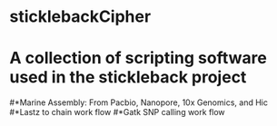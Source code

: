 # sticklebackCipher
# A collection of scripting software used in the stickleback project
#*Marine Assembly: From Pacbio, Nanopore, 10x Genomics, and Hic
#*Lastz to chain work flow
#*Gatk SNP calling work flow
